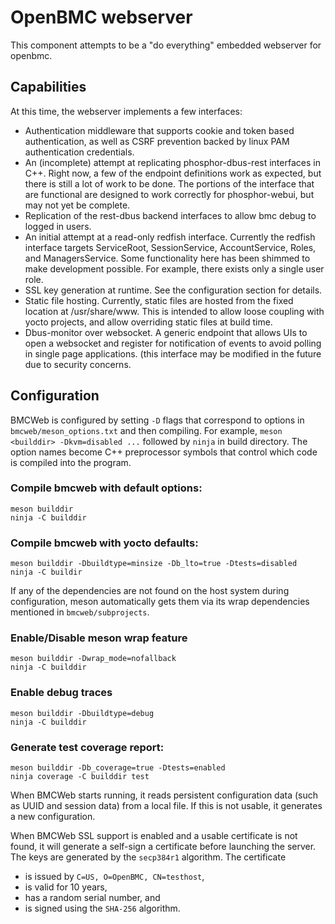 # OpenBMC webserver #

This component attempts to be a "do everything" embedded webserver for openbmc.


## Capabilities ##
At this time, the webserver implements a few interfaces:
+ Authentication middleware that supports cookie and token based authentication, as well as CSRF prevention backed by linux PAM authentication credentials.
+ An (incomplete) attempt at replicating phosphor-dbus-rest interfaces in C++.  Right now, a few of the endpoint definitions work as expected, but there is still a lot of work to be done.  The portions of the interface that are functional are designed to work correctly for phosphor-webui, but may not yet be complete.
+ Replication of the rest-dbus backend interfaces to allow bmc debug to logged in users.
+ An initial attempt at a read-only redfish interface.  Currently the redfish interface targets ServiceRoot, SessionService, AccountService, Roles, and ManagersService.  Some functionality here has been shimmed to make development possible.  For example, there exists only a single user role.
+ SSL key generation at runtime.  See the configuration section for details.
+ Static file hosting.  Currently, static files are hosted from the fixed location at /usr/share/www.  This is intended to allow loose coupling with yocto projects, and allow overriding static files at build time.
+ Dbus-monitor over websocket.  A generic endpoint that allows UIs to open a websocket and register for notification of events to avoid polling in single page applications.  (this interface may be modified in the future due to security concerns.

## Configuration

BMCWeb is configured by setting `-D` flags that correspond to options
in `bmcweb/meson_options.txt` and then compiling.  For example, `meson
<builddir> -Dkvm=disabled ...` followed by `ninja` in build directory.
The option names become C++ preprocessor symbols that control which code
is compiled into the program.

### Compile bmcweb with default options:
```ascii
meson builddir
ninja -C builddir
```
### Compile bmcweb with yocto defaults:
```ascii
meson builddir -Dbuildtype=minsize -Db_lto=true -Dtests=disabled
ninja -C buildir
```
If any of the dependencies are not found on the host system during
configuration, meson automatically gets them via its wrap dependencies
mentioned in `bmcweb/subprojects`.

### Enable/Disable meson wrap feature
```ascii
meson builddir -Dwrap_mode=nofallback
ninja -C builddir
```
### Enable debug traces
```ascii
meson builddir -Dbuildtype=debug
ninja -C builddir
```
### Generate test coverage report:
```ascii
meson builddir -Db_coverage=true -Dtests=enabled
ninja coverage -C builddir test
```
When BMCWeb starts running, it reads persistent configuration data
(such as UUID and session data) from a local file.  If this is not
usable, it generates a new configuration.

When BMCWeb SSL support is enabled and a usable certificate is not
found, it will generate a self-sign a certificate before launching the
server.  The keys are generated by the `secp384r1` algorithm.  The
certificate
 - is issued by `C=US, O=OpenBMC, CN=testhost`,
 - is valid for 10 years,
 - has a random serial number, and
 - is signed using the `SHA-256` algorithm.


